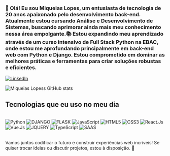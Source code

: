 ### 👋 Olá! Eu sou Miqueias Lopes, um entusiasta de tecnologia de 20 anos apaixonado pelo desenvolvimento back-end. Atualmente estou cursando Análise e Desenvolvimento de Sistemas, buscando aprimorar ainda mais meu conhecimento nessa área empolgante.📚 Estou expandindo meu aprendizado através de um curso intensivo de Full Stack Python na EBAC, onde estou me aprofundando principalmente em back-end web com Python e Django. Estou comprometido em dominar as melhores práticas e ferramentas para criar soluções robustas e eficientes. <br>


[![LinkedIn](https://img.shields.io/badge/LinkedIn-0077B5?style=for-the-badge&logo=linkedin&logoColor=white)](https://www.linkedin.com/in/miqueias-lopes-3b43b11a2/)

![Miqueias Lopess GitHub stats](https://github-readme-stats.vercel.app/api?username=Miqueiaslopess&show_icons=true&theme=radical) <br>


## Tecnologias que eu uso no meu dia

<div style= "display: inline_block"><br>
<img alt="Python" src="https://img.shields.io/badge/Python-3776AB?style=for-the-badge&logo=python&logoColor=white">
<img alt="DJANGO" src="https://img.shields.io/badge/Django-092E20?style=for-the-badge&logo=django&logoColor=white">
<img alt="FLASK" src="https://img.shields.io/badge/Flask-000000?style=for-the-badge&logo=flask&logoColor=white">
<img alt="JavaScript" src="https://img.shields.io/badge/JavaScript-323330?style=for-the-badge&logo=javascript&logoColor=F7DF1E">
<img alt="HTML5" src="https://img.shields.io/badge/HTML5-E34F26?style=for-the-badge&logo=html5&logoColor=white">
<img alt="CSS3" src="https://img.shields.io/badge/CSS3-1572B6?style=for-the-badge&logo=css3&logoColor=white">
<img alt="React.Js" src="https://img.shields.io/badge/React-20232A?style=for-the-badge&logo=react&logoColor=61DAFB">
<img alt="Vue.Js" src="https://img.shields.io/badge/Vue.js-35495E?style=for-the-badge&logo=vue.js&logoColor=4FC08D">
<img alt="JQUERY" src="https://img.shields.io/badge/jQuery-0769AD?style=for-the-badge&logo=jquery&logoColor=white">
<img alt="TypeScript" src="https://img.shields.io/badge/TypeScript-007ACC?style=for-the-badge&logo=typescript&logoColor=white">
<img alt="SAAS" src="https://img.shields.io/badge/Sass-CC6699?style=for-the-badge&logo=sass&logoColor=white">


</div> <br>

 Vamos juntos codificar o futuro e construir experiências web incríveis! Se quiser trocar ideias ou discutir projetos, estou à disposição. 🌟 
